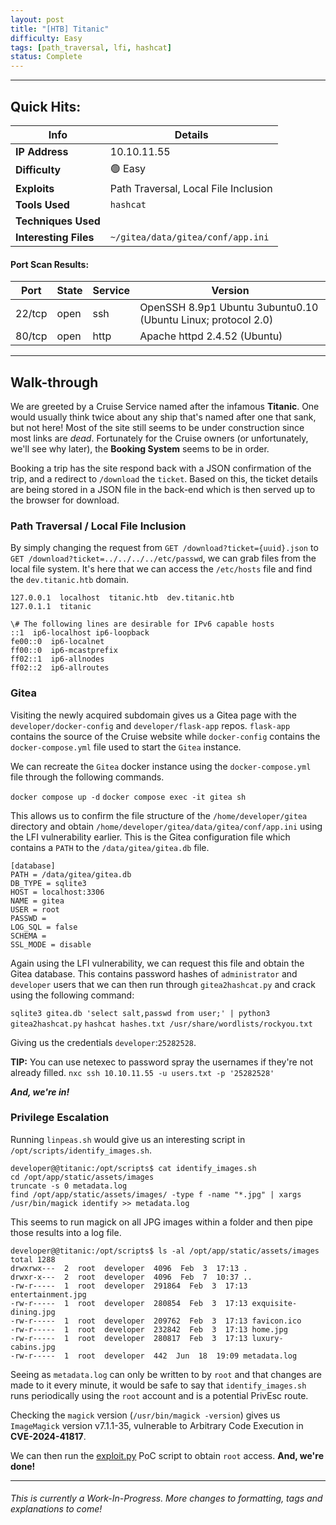 ```yaml
---
layout: post
title: "[HTB] Titanic"
difficulty: Easy
tags: [path_traversal, lfi, hashcat]
status: Complete
---
```

***

## Quick Hits:

| Info | Details |
| ---- | ------- |
| **IP Address** | 10.10.11.55 |
| **Difficulty** | 🟢 Easy |
| **Exploits** | Path Traversal, Local File Inclusion |
| **Tools Used** | `hashcat` |
| **Techniques Used** |  |
| **Interesting Files** | `~/gitea/data/gitea/conf/app.ini` |

#### Port Scan Results:

| Port | State | Service | Version |
| ---- | ----- | ------- | ------- |
| 22/tcp | open | ssh | OpenSSH 8.9p1 Ubuntu 3ubuntu0.10 (Ubuntu Linux; protocol 2.0) |
| 80/tcp | open | http | Apache httpd 2.4.52 (Ubuntu) |

***

## Walk-through

We are greeted by a Cruise Service named after the infamous **Titanic**. One would usually think twice about any ship that's named after one that sank, but not here! Most of the site still seems to be under construction since most links are *dead*. Fortunately for the Cruise owners (or unfortunately, we'll see why later), the **Booking System** seems to be in order.

Booking a trip has the site respond back with a JSON confirmation of the trip, and a redirect to `/download` the `ticket`. Based on this, the ticket details are being stored in a JSON file in the back-end which is then served up to the browser for download.

### Path Traversal / Local File Inclusion

By simply changing the request from `GET /download?ticket={uuid}.json` to `GET /download?ticket=../../../../etc/passwd`, we can grab files from the local file system. It's here that we can access the `/etc/hosts` file and find the `dev.titanic.htb` domain.

```
127.0.0.1  localhost  titanic.htb  dev.titanic.htb
127.0.1.1  titanic

\# The following lines are desirable for IPv6 capable hosts
::1  ip6-localhost ip6-loopback
fe00::0  ip6-localnet
ff00::0  ip6-mcastprefix
ff02::1  ip6-allnodes
ff02::2  ip6-allroutes
```

### Gitea

Visiting the newly acquired subdomain gives us a Gitea page with the `developer/docker-config` and `developer/flask-app` repos. `flask-app` contains the source of the Cruise website while `docker-config` contains the `docker-compose.yml` file used to start the `Gitea` instance.

We can recreate the `Gitea` docker instance using the `docker-compose.yml` file through the following commands.

`docker compose up -d`
`docker compose exec -it gitea sh`

This allows us to confirm the file structure of the `/home/developer/gitea` directory and obtain `/home/developer/gitea/data/gitea/conf/app.ini` using the LFI vulnerability earlier. This is the Gitea configuration file which contains a `PATH` to the `/data/gitea/gitea.db` file.

```
[database]
PATH = /data/gitea/gitea.db
DB_TYPE = sqlite3
HOST = localhost:3306
NAME = gitea
USER = root
PASSWD =
LOG_SQL = false
SCHEMA =
SSL_MODE = disable
```

Again using the LFI vulnerability, we can request this file and obtain the Gitea database. This contains password hashes of `administrator` and `developer` users that we can then run through `gitea2hashcat.py` and crack using the following command:

`sqlite3 gitea.db 'select salt,passwd from user;' | python3 gitea2hashcat.py`
`hashcat hashes.txt /usr/share/wordlists/rockyou.txt`

Giving us the credentials `developer`:`25282528`.

**TIP:** You can use netexec to password spray the usernames if they're not already filled.
`nxc ssh 10.10.11.55 -u users.txt -p '25282528'`

***And, we're in!***

### Privilege Escalation

Running `linpeas.sh` would give us an interesting script in `/opt/scripts/identify_images.sh`.

```
developer@@titanic:/opt/scripts$ cat identify_images.sh
cd /opt/app/static/assets/images
truncate -s 0 metadata.log
find /opt/app/static/assets/images/ -type f -name "*.jpg" | xargs /usr/bin/magick identify >> metadata.log
```

This seems to run magick on all JPG images within a folder and then pipe those results into a log file.

```
developer@@titanic:/opt/scripts$ ls -al /opt/app/static/assets/images
total 1288
drwxrwx---  2  root  developer  4096  Feb  3  17:13 .
drwxr-x---  2  root  developer  4096  Feb  7  10:37 ..
-rw-r-----  1  root  developer  291864  Feb  3  17:13 entertainment.jpg
-rw-r-----  1  root  developer  280854  Feb  3  17:13 exquisite-dining.jpg
-rw-r-----  1  root  developer  209762  Feb  3  17:13 favicon.ico
-rw-r-----  1  root  developer  232842  Feb  3  17:13 home.jpg
-rw-r-----  1  root  developer  280817  Feb  3  17:13 luxury-cabins.jpg
-rw-r-----  1  root  developer  442  Jun  18  19:09 metadata.log
```

Seeing as `metadata.log` can only be written to by `root` and that changes are made to it every minute, it would be safe to say that `identify_images.sh` runs periodically using the `root` account and is a potential PrivEsc route.

Checking the `magick` version (`/usr/bin/magick -version`) gives us `ImageMagick` version v7.1.1-35, vulnerable to Arbitrary Code Execution in **CVE-2024-41817**.

We can then run the [exploit.py](https://raw.githubusercontent.com/Dxsk/CVE-2024-41817-poc/refs/heads/main/exploit.py) PoC script to obtain `root` access. **And, we're done!**

***

###### This is currently a Work-In-Progress. More changes to formatting, tags and explanations to come!

